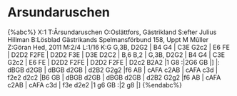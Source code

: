 # Arsundaruschen

{%abc%}
X:1
T:Årsundaruschen
O:Oslättfors, Gästrikland
S:efter Julius Hillman
B:Lösblad Gästrikands Spelmansförbund 158, Uppt M Mũller
Z:Göran Hed, 2011
M:2/4
L:1/16
K:G
G,3B, D2G2 | B4 G4 | C3E G2c2 | E6 FE |
D2D2 F2FE | D2D2 F3E | D3E D2C2 | B,6 B,2 |
G,3B, D2G2 | B4 G4 | C3E G2c2 | E6 FE |
D2D2 F2FE | D2D2 F2FE | D2c2 B2A2 |1 G8 :|2G6 GB |]
|: dBGB d2GB | dBGB d2GB | d2B2 G2g2 |f6 AB |
cAFA c2AB | cAFA c3d | f2e2 d2c2 |B6 GB |
dBGB d2GB | dBGB d2GB | d2B2 G2g2 |f6 AB |
cAFA c2AB | cAFA c3d | f3e d2e2 |1 g6 GB :|2 g8 |]
{%endabc%}
